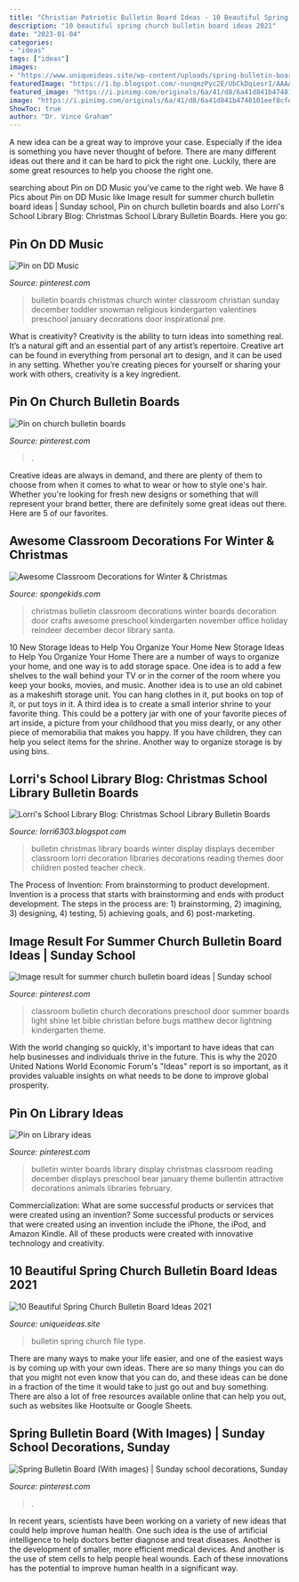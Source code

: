 ```yaml
---
title: "Christian Patriotic Bulletin Board Ideas - 10 Beautiful Spring Church Bulletin Board Ideas 2021"
description: "10 beautiful spring church bulletin board ideas 2021"
date: "2023-01-04"
categories:
- "ideas"
tags: ["ideas"]
images:
- "https://www.uniqueideas.site/wp-content/uploads/spring-bulletin-board-ideas-for-church-arch-dsgn-1.jpg"
featuredImage: "https://1.bp.blogspot.com/-nunqmzPyc2E/UbCkDqiesrI/AAAAAAAAAIU/voJrMYR14zs/s1600/B&amp;N2011picturs+007.JPG"
featured_image: "https://i.pinimg.com/originals/6a/41/d8/6a41d841b4748101eef8cfeea437e122.jpg"
image: "https://i.pinimg.com/originals/6a/41/d8/6a41d841b4748101eef8cfeea437e122.jpg"
ShowToc: true
author: "Dr. Vince Graham"
---
```



A new idea can be a great way to improve your case. Especially if the idea is something you have never thought of before. There are many different ideas out there and it can be hard to pick the right one. Luckily, there are some great resources to help you choose the right one.

	

		
searching about Pin on DD Music you've came to the right web. We have 8 Pics about Pin on DD Music like Image result for summer church bulletin board ideas | Sunday school, Pin on church bulletin boards and also Lorri&#039;s School Library Blog: Christmas School Library Bulletin Boards. Here you go:
		
    
## Pin On DD Music

<img loading=lazy src="https://i.pinimg.com/736x/04/3c/3e/043c3e7b12ab417b887413e2ad746c71--church-bulletin-boards-church-bulletins.jpg" onerror="this.onerror=null;this.src='https://tse4.mm.bing.net/th?id=OIP.fBSj-9BcuZMJQb4Yagj8QwHaFj&amp;pid=15.1';" alt="Pin on DD Music">

_Source: pinterest.com_

>bulletin boards christmas church winter classroom christian sunday december toddler snowman religious kindergarten valentines preschool january decorations door inspirational pre. 

	

What is creativity?
Creativity is the ability to turn ideas into something real. It’s a natural gift and an essential part of any artist’s repertoire. Creative art can be found in everything from personal art to design, and it can be used in any setting. Whether you’re creating pieces for yourself or sharing your work with others, creativity is a key ingredient.

    
## Pin On Church Bulletin Boards

<img loading=lazy src="https://i.pinimg.com/736x/4a/a2/c5/4aa2c5be7d49b79514e45f3b0b7768ec.jpg" onerror="this.onerror=null;this.src='https://tse3.mm.bing.net/th?id=OIP.8Q98fVDp3jU3ZF8aWcWXrwHaFj&amp;pid=15.1';" alt="Pin on church bulletin boards">

_Source: pinterest.com_

>. 

	

Creative ideas are always in demand, and there are plenty of them to choose from when it comes to what to wear or how to style one's hair. Whether you're looking for fresh new designs or something that will represent your brand better, there are definitely some great ideas out there. Here are 5 of our favorites.

    
## Awesome Classroom Decorations For Winter &amp; Christmas

<img loading=lazy src="http://spongekids.com/wp-content/uploads/2016/11/1-christmas-bulletin-board-ideas-thumb.jpg" onerror="this.onerror=null;this.src='https://tse4.mm.bing.net/th?id=OIP.1HnqEbdO0079Kp5W_cLmEQHaHa&amp;pid=15.1';" alt="Awesome Classroom Decorations for Winter &amp; Christmas">

_Source: spongekids.com_

>christmas bulletin classroom decorations winter boards decoration door crafts awesome preschool kindergarten november office holiday reindeer december decor library santa. 

	

10 New Storage Ideas to Help You Organize Your Home
New Storage Ideas to Help You Organize Your Home
There are a number of ways to organize your home, and one way is to add storage space. One idea is to add a few shelves to the wall behind your TV or in the corner of the room where you keep your books, movies, and music. Another idea is to use an old cabinet as a makeshift storage unit. You can hang clothes in it, put books on top of it, or put toys in it. A third idea is to create a small interior shrine to your favorite thing. This could be a pottery jar with one of your favorite pieces of art inside, a picture from your childhood that you miss dearly, or any other piece of memorabilia that makes you happy. If you have children, they can help you select items for the shrine. Another way to organize storage is by using bins.

    
## Lorri&#039;s School Library Blog: Christmas School Library Bulletin Boards

<img loading=lazy src="https://1.bp.blogspot.com/-nunqmzPyc2E/UbCkDqiesrI/AAAAAAAAAIU/voJrMYR14zs/s1600/B&amp;N2011picturs+007.JPG" onerror="this.onerror=null;this.src='https://tse3.mm.bing.net/th?id=OIP.tbCaSDi1LxzrEUfaaafyigHaFj&amp;pid=15.1';" alt="Lorri&#039;s School Library Blog: Christmas School Library Bulletin Boards">

_Source: lorri6303.blogspot.com_

>bulletin christmas library boards winter display displays december classroom lorri decoration libraries decorations reading themes door children posted teacher check. 

	

The Process of Invention: From brainstorming to product development.
Invention is a process that starts with brainstorming and ends with product development. The steps in the process are: 1) brainstorming, 2) imagining, 3) designing, 4) testing, 5) achieving goals, and 6) post-marketing.

    
## Image Result For Summer Church Bulletin Board Ideas | Sunday School

<img loading=lazy src="https://i.pinimg.com/736x/9a/b3/c5/9ab3c5a3e3883232a1e11b8309de206c.jpg" onerror="this.onerror=null;this.src='https://tse4.mm.bing.net/th?id=OIP.EFRkasV5xcqSmtjREd9WsQHaJ2&amp;pid=15.1';" alt="Image result for summer church bulletin board ideas | Sunday school">

_Source: pinterest.com_

>classroom bulletin church decorations preschool door summer boards light shine let bible christian before bugs matthew decor lightning kindergarten theme. 

	

With the world changing so quickly, it's important to have ideas that can help businesses and individuals thrive in the future. This is why the 2020 United Nations World Economic Forum's "Ideas" report is so important, as it provides valuable insights on what needs to be done to improve global prosperity.

    
## Pin On Library Ideas

<img loading=lazy src="https://i.pinimg.com/736x/ce/fd/d0/cefdd077e4469e7fa623ee4a3a888f71.jpg" onerror="this.onerror=null;this.src='https://tse3.mm.bing.net/th?id=OIP.LkYuIKHiPm3lrzBcCcQ5SQHaNK&amp;pid=15.1';" alt="Pin on Library ideas">

_Source: pinterest.com_

>bulletin winter boards library display christmas classroom reading december displays preschool bear january theme bullentin attractive decorations animals libraries february. 

	

Commercialization: What are some successful products or services that were created using an invention?
Some successful products or services that were created using an invention include the iPhone, the iPod, and Amazon Kindle. All of these products were created with innovative technology and creativity.

    
## 10 Beautiful Spring Church Bulletin Board Ideas 2021

<img loading=lazy src="https://www.uniqueideas.site/wp-content/uploads/spring-bulletin-board-ideas-for-church-arch-dsgn-1.jpg" onerror="this.onerror=null;this.src='https://tse1.mm.bing.net/th?id=OIP.Vf9h57Nv082NE7PfmVH3AAHaFj&amp;pid=15.1';" alt="10 Beautiful Spring Church Bulletin Board Ideas 2021">

_Source: uniqueideas.site_

>bulletin spring church file type. 

	

There are many ways to make your life easier, and one of the easiest ways is by coming up with your own ideas. There are so many things you can do that you might not even know that you can do, and these ideas can be done in a fraction of the time it would take to just go out and buy something. There are also a lot of free resources available online that can help you out, such as websites like Hootsuite or Google Sheets.

    
## Spring Bulletin Board (With Images) | Sunday School Decorations, Sunday

<img loading=lazy src="https://i.pinimg.com/originals/6a/41/d8/6a41d841b4748101eef8cfeea437e122.jpg" onerror="this.onerror=null;this.src='https://tse3.mm.bing.net/th?id=OIP.hqL6rqbVNEPaXRn62MCu6wHaJ4&amp;pid=15.1';" alt="Spring Bulletin Board (With images) | Sunday school decorations, Sunday">

_Source: pinterest.com_

>. 

	

In recent years, scientists have been working on a variety of new ideas that could help improve human health. One such idea is the use of artificial intelligence to help doctors better diagnose and treat diseases. Another is the development of smaller, more efficient medical devices. And another is the use of stem cells to help people heal wounds. Each of these innovations has the potential to improve human health in a significant way.

